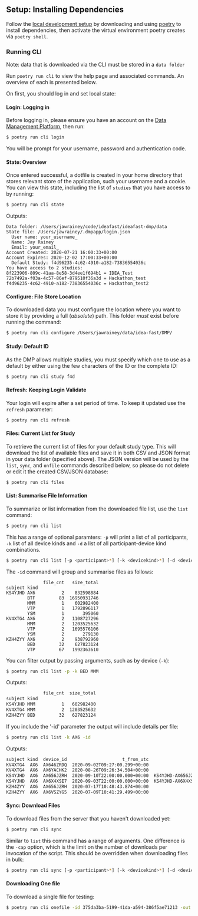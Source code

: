 ## Setup: Installing Dependencies

Follow the [local development setup](./README.md) by downloading and using 
[poetry](https://python-poetry.org/) to install dependencies, then activate the
virtual environment poetry creates via `poetry shell`.

### Running CLI

Note: data that is downloaded via the CLI must be stored in a `data folder`

Run `poetry run cli` to view the help page and associated commands. 
An overview of each is presented below.

On first, you should log in and set local state:


#### Login: Logging in

Before logging in, please ensure you have an account on the [Data Management Platform](https://data.ideafast.eu/), then run:

```sh
$ poetry run cli login
```

You will be prompt for your username, password and authentication code. 

#### State: Overview

Once entered successful, a dotfile is created in your home directory that stores relevant store of the application, such your username and a cookie. You can view this state, including the list of `studies` that you have access to by running:

```sh
$ poetry run cli state
```

Outputs:

```
Data folder: /Users/jawrainey/code/ideafast/ideafast-dmp/data
State file: /Users/jawrainey/.dmpapp/login.json
  User name: your_username_
  Name: Jay Rainey
  Email: your_email_
Account Created: 2020-07-21 16:00:33+00:00
Account Expires: 2020-12-02 17:00:33+00:00
  Default Study: f4d96235-4c62-4910-a182-73836554036c
You have access to 2 studies:
8f223906-809c-41aa-8e58-3d4ee1f694b1 = IDEA_Test
72b7492a-f03a-4c57-86ef-879510f36a3d = Hackathon_test
f4d96235-4c62-4910-a182-73836554036c = Hackathon_test2
```

#### Configure: File Store Location

To downloaded data you must configure the location where you want to store it by providing a full (_absolute_) path. This folder _must_ exist before running the command:


```sh
$ poetry run cli configure /Users/jawrainey/data/idea-fast/DMP/
```


#### Study: Default ID

As the DMP allows multiple studies, you must specify which one to use as a default by either using the few characters of the ID or the complete ID:

```sh
$ poetry run cli study f4d
```

#### Refresh: Keeping Login Validate

Your login will expire after a set period of time. To keep it updated use the `refresh` parameter:

```sh
$ poetry run cli refresh
```

#### Files: Current List for Study

To retrieve the current list of files for your default study type. This will download the list of available files and save it in both CSV and JSON format in your data folder (specified above). The JSON version will be used by the `list`, `sync`, and `onfile` commands described below, so please do not delete or edit it the created CSV/JSON database:

```sh
$ poetry run cli files
```

#### List: Summarise File Information

To summarize or list information from the downloaded file list, use the `list` command:

```sh
$ poetry run cli list
```

This has a range of optional paramters: `-p` will print a list of all participants, `-k` list of all 
device kinds and `-d` a list of all participant-device kind combinations. 

```sh
$ poetry run cli list [-p <participant>*] [-k <devicekind>*] [-d <deviceid>*] [-id <fileid>*]
```

The `-id` command will group and summarise files as follows:

```
              file_cnt   size_total
subject kind
KS4YJHD AX6          2    832598884
        BTF         83  16950931746
        MMM          1    602982400
        VTP          1   1792896117
        YSM          1       395060
KV4XTG4 AX6          2   1108727296
        MMM          2   1203525632
        VTP          2   1695576106
        YSM          2       279130
KZH4ZYY AX6          2    938792960
        BED         32    627823124
        VTP         67   1992363610
```

You can filter output by passing arguments, such as by device (`-k`):

```sh
$ poetry run cli list -p -k BED MMM
```

Outputs:

```sh
              file_cnt  size_total
subject kind
KS4YJHD MMM          1   602982400
KV4XTG4 MMM          2  1203525632
KZH4ZYY BED         32   627823124
```

If you include the '-id' parameter the output will include details per file:

```sh
$ poetry run cli list -k AX6 -id
```

Outputs:

```sh
subject kind  device_id                     t_from_utc                                file_name                               file_id
KV4XTG4  AX6  AX646ZRDQ  2020-09-02T09:27:00.299+00:00                   6011458_0000000002.cwa  0c072d53-438a-449f-a96e-3022737e75ab
KV4XTG4  AX6  AX6YACHK2  2020-08-26T09:26:34.504+00:00                   6011503_0000000001.cwa  12af910e-3cb3-483e-922f-f395ea8ab014
KS4YJHD  AX6  AX656JZRH  2020-09-10T22:00:00.000+00:00  KS4YJHD-AX656JZRH-20200911-20200916.zip  20fad84f-fdff-4bc3-81c5-8b69f31fd1a5
KS4YJHD  AX6  AX6X4XSE7  2020-09-03T22:00:00.000+00:00  KS4YJHD-AX6X4XSE7-20200904-20200909.zip  9651de9d-e7ac-46ec-9f70-b19e63f1bca4
KZH4ZYY  AX6  AX656JZRH  2020-07-17T10:48:43.874+00:00                   6011061_0000000001.cwa  e41f1873-6030-4ac0-8931-16f5ae71b921
KZH4ZYY  AX6  AX6VSZYG5  2020-07-09T10:41:29.499+00:00                   6011809_0000000001.cwa  fbdf21ac-4fd6-4db5-bb55-cf14f14f10b6
```

#### Sync: Download Files

To download files from the server that you haven't downloaded yet:

```sh
$ poetry run cli sync
```

Similar to `list` this command has a range of arguments. One difference is the `-cap` option, which is the 
limit on the number of downloads per invocation of the script. This should be overridden when downloading 
files in bulk:

```sh
$ poetry run cli sync [-p <participant>*] [-k <devicekind>*] [-d <deviceid>*] [-id <fileid>*] [-cap <n>]
```

#### Downloading One file

To download a single file for testing:

```sh
$ poetry run cli onefile -id 375da3ba-5199-41da-a594-386f5ae71213 -out example.csv
```